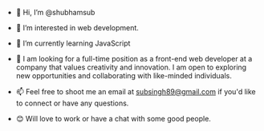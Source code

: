 - 👋 Hi, I’m @shubhamsub
- 👀 I’m interested in web development.
- 🌱 I’m currently learning JavaScript
- 🦾 I am looking for a full-time position as a front-end web developer at a company that values creativity and innovation. I am open to exploring new opportunities and collaborating with like-minded individuals.


- 📫 Feel free to shoot me an email at subsingh89@gmail.com if you'd like to connect or have any questions.


- 😊 Will love to work or have a chat with some good people.

<!---
shubhamsub/shubhamsub is a ✨ special ✨ repository because its `README.md` (this file) appears on your GitHub profile.
You can click the Preview link to take a look at your changes.
--->

